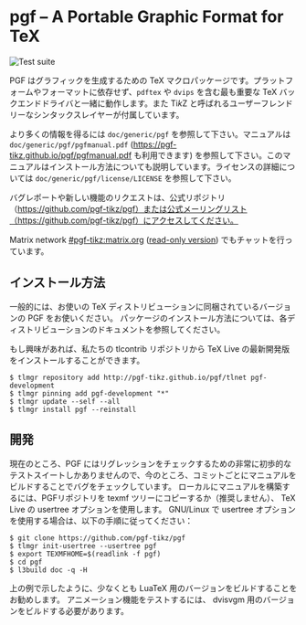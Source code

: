 # pgf – A Portable Graphic Format for TeX

![Test suite](https://github.com/pgf-tikz/pgf/actions/workflows/check.yml/badge.svg?branch=master)

PGF はグラフィックを生成するための TeX マクロパッケージです。プラットフォームやフォーマットに依存せず、`pdftex` や `dvips` を含む最も重要な TeX バックエンドドライバと一緒に動作します。また Ti*k*Z と呼ばれるユーザーフレンドリーなシンタックスレイヤーが付属しています。

より多くの情報を得るには `doc/generic/pgf` を参照して下さい。マニュアルは `doc/generic/pgf/pgfmanual.pdf` (https://pgf-tikz.github.io/pgf/pgfmanual.pdf も利用できます) を参照して下さい。このマニュアルはインストール方法についても説明しています。ライセンスの詳細については `doc/generic/pgf/license/LICENSE` を参照して下さい。

バグレポートや新しい機能のリクエストは、公式リポジトリ（https://github.com/pgf-tikz/pgf）または公式メーリングリスト（https://github.com/pgf-tikz/pgf）にアクセスしてください。

Matrix network [#pgf-tikz:matrix.org](https://matrix.to/#/#pgf-tikz:matrix.org) ([read-only version](https://view.matrix.org/room/!NuxCISwYQJuyWwNsEI:matrix.org/)) でもチャットを行っています。

## インストール方法

一般的には、お使いの TeX ディストリビューションに同梱されているバージョンの PGF をお使いください。 パッケージのインストール方法については、各ディストリビューションのドキュメントを参照してください。

もし興味があれば、私たちの tlcontrib リポジトリから TeX Live の最新開発版をインストールすることができます。
```console
$ tlmgr repository add http://pgf-tikz.github.io/pgf/tlnet pgf-development
$ tlmgr pinning add pgf-development "*"
$ tlmgr update --self --all
$ tlmgr install pgf --reinstall
```

## 開発
現在のところ、PGF にはリグレッションをチェックするための非常に初歩的なテストスイートしかありませんので、今のところ、コミットごとにマニュアルをビルドすることでバグをチェックしています。 ローカルにマニュアルを構築するには、PGFリポジトリを texmf ツリーにコピーするか（推奨しません）、 TeX Live の usertree オプションを使用します。 GNU/Linux で usertree オプションを使用する場合は、以下の手順に従ってください：
```console
$ git clone https://github.com/pgf-tikz/pgf
$ tlmgr init-usertree --usertree pgf
$ export TEXMFHOME=$(readlink -f pgf)
$ cd pgf
$ l3build doc -q -H
```
上の例で示したように、少なくとも LuaTeX 用のバージョンをビルドすることをお勧めします。
アニメーション機能をテストするには、 dvisvgm 用のバージョンをビルドする必要があります。
